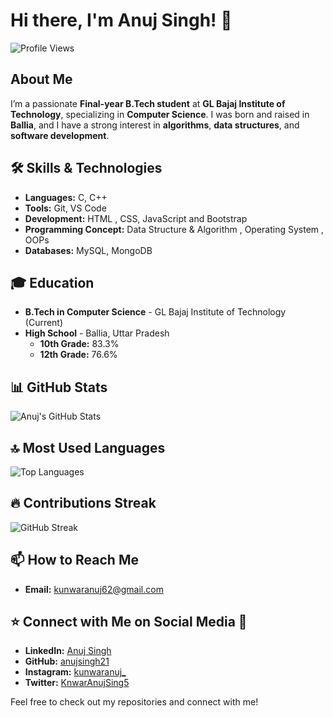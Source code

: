 # Hi there, I'm Anuj Singh! 👋
![Profile Views](https://hits.sh/github.com/anujsingh21.svg?style=for-the-badge&label=Profile%20Views&color=informational&labelColor=gray)

## About Me
I’m a passionate **Final-year B.Tech student** at **GL Bajaj Institute of Technology**, specializing in **Computer Science**. I was born and raised in **Ballia**, and I have a strong interest in **algorithms**, **data structures**, and **software development**.

## 🛠 Skills & Technologies
- **Languages:** C, C++
- **Tools:** Git, VS Code
- **Development:** HTML , CSS, JavaScript and Bootstrap
- **Programming Concept:** Data Structure & Algorithm , Operating System , OOPs
- **Databases:** MySQL, MongoDB

## 🎓 Education
- **B.Tech in Computer Science** - GL Bajaj Institute of Technology (Current)
- **High School** - Ballia, Uttar Pradesh
  - **10th Grade:** 83.3%
  - **12th Grade:** 76.6%

## 📊 GitHub Stats

![Anuj's GitHub Stats](https://github-readme-stats.vercel.app/api?username=anujsingh21&show_icons=true&theme=radical)

## 🔝 Most Used Languages

![Top Languages](https://github-readme-stats.vercel.app/api/top-langs/?username=anujsingh21&layout=compact&theme=radical)

## 🔥 Contributions Streak

![GitHub Streak](https://github-readme-streak-stats.herokuapp.com/?user=anujsingh21&theme=radical)


## 📫 How to Reach Me
- **Email:** [kunwaranuj62@gmail.com](mailto:kunwaranuj62@gmail.com)

## ⭐ Connect with Me on Social Media 📲
- **LinkedIn:** [Anuj Singh](https://www.linkedin.com/in/anuj-singh-56a21a227/)
- **GitHub:** [anujsingh21](https://github.com/anujsingh21)
- **Instagram:** [kunwaranuj_](https://www.instagram.com/kunwaranuj_?igsh=MWpuemtuYnM0ZzkwNw==) 
- **Twitter:** [KnwarAnujSing5](https://x.com/KunwarAnujSing5?t=KUQ3bYzZcVg-4E691WPW4A&s=09) 

Feel free to check out my repositories and connect with me!
